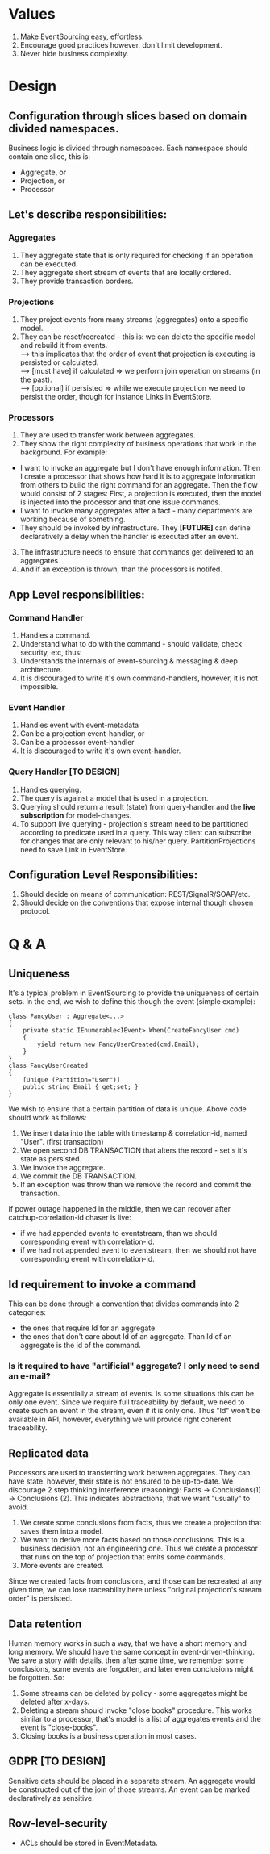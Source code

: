 ﻿# Values

1. Make EventSourcing easy, effortless. 
2. Encourage good practices however, don't limit development.
3. Never hide business complexity. 

# Design
## Configuration through slices based on domain divided namespaces.

Business logic is divided through namespaces. Each namespace should contain one slice, this is:
* Aggregate, or
* Projection, or
* Processor

## Let's describe responsibilities:
### Aggregates
1) They aggregate state that is only required for checking if an operation can be executed.
2) They aggregate short stream of events that are locally ordered.
3) They provide transaction borders.

### Projections
1) They project events from many streams (aggregates) onto a specific model.
2) They can be reset/recreated - this is: we can delete the specific model and rebuild it from events. <br/>
--> this implicates that the order of event that projection is executing is persisted or calculated. <br/>
--> [must have] if calculated => we perform join operation on streams (in the past). <br/>
--> [optional] if persisted => while we execute projection we need to persist the order, though for instance Links in EventStore.

### Processors
1) They are used to transfer work between aggregates. 
2) They show the right complexity of business operations that work in the background. For example: 
* I want to invoke an aggregate but I don't have enough information. Then I create a processor that shows how hard it is to aggregate information from others to build the right command for an aggregate. Then the flow would consist of 2 stages: First, a projection is executed, then the model is injected into the processor and that one issue commands.
* I want to invoke many aggregates after a fact - many departments are working because of something. 
* They should be invoked by infrastructure. They **[FUTURE]** can define declaratively a delay when the handler is executed after an event.
3) The infrastructure needs to ensure that commands get delivered to an aggregates
4) And if an exception is thrown, than the processors is notifed.

## App Level responsibilities:
### Command Handler
1) Handles a command. 
2) Understand what to do with the command - should validate, check security, etc, thus:
3) Understands the internals of event-sourcing & messaging & deep architecture.
4) It is discouraged to write it's own command-handlers, however, it is not impossible. 

### Event Handler 
1) Handles event with event-metadata
2) Can be a projection event-handler, or
3) Can be a processor event-handler
4) It is discouraged to write it's own event-handler.

### Query Handler [**TO DESIGN**]
1) Handles querying.
2) The query is against a model that is used in a projection.
3) Querying should return a result (state) from query-handler and the **live subscription** for model-changes. 
4) To support live querying - projection's stream need to be partitioned according to predicate used in a query. This way client can subscribe for changes that are only relevant to his/her query. PartitionProjections need to save Link in EventStore.

## Configuration Level Responsibilities:
1) Should decide on means of communication: REST/SignalR/SOAP/etc.
2) Should decide on the conventions that expose internal though chosen protocol.

# Q & A
## Uniqueness 
It's a typical problem in EventSourcing to provide the uniqueness of certain sets. In the end, we wish to define this though the event (simple example):

```
class FancyUser : Aggregate<...>
{
    private static IEnumerable<IEvent> When(CreateFancyUser cmd)
    {
        yield return new FancyUserCreated(cmd.Email);
    }
}
class FancyUserCreated 
{
    [Unique (Partition="User")]
    public string Email { get;set; }
}
```

We wish to ensure that a certain partition of data is unique. Above code should work as follows:

1. We insert data into the table with timestamp & correlation-id, named "User". (first transaction)
2. We open second DB TRANSACTION that alters the record - set's it's state as persisted. 
3. We invoke the aggregate.
4. We commit the DB TRANSACTION.
5. If an exception was throw than we remove the record and commit the transaction.

If power outage happened in the middle, then we can recover after catchup-correlation-id chaser is live:
* if we had appended events to eventstream, than we should corresponding event with correlation-id.
* if we had not appended event to eventstream, then we should not have corresponding event with correlation-id.


## Id requirement to invoke a command
This can be done through a convention that divides commands into 2 categories:
* the ones that require Id for an aggregate
* the ones that don't care about Id of an aggregate. Than Id of an aggregate is the id of the command.

### Is it required to have "artificial" aggregate? I only need to send an e-mail?
Aggregate is essentially a stream of events. Is some situations this can be only one event. Since we require full traceability by default, we need to create such an event in the stream, even if it is only one. Thus "Id" won't be available in API, however, everything we will provide right coherent traceability.

## Replicated data
Processors are used to transferring work between aggregates. They can have state. however, their state is not ensured to be up-to-date.
We discourage 2 step thinking interference (reasoning): Facts -> Conclusions(1) -> Conclusions (2). This indicates abstractions, that we want "usually" to avoid.
1. We create some conclusions from facts, thus we create a projection that saves them into a model.
2. We want to derive more facts based on those conclusions. This is a business decision, not an engineering one. Thus we create a processor that runs on the top of projection that emits some commands. 
3. More events are created.

Since we created facts from conclusions, and those can be recreated at any given time, we can lose traceability here unless "original projection's stream order" is persisted.

## Data retention
Human memory works in such a way, that we have a short memory and long memory. We should have the same concept in event-driven-thinking.
We save a story with details, then after some time, we remember some conclusions, some events are forgotten, and later even conclusions might be forgotten. 
So:
1. Some streams can be deleted by policy - some aggregates might be deleted after x-days.
2. Deleting a stream should invoke "close books" procedure. This works similar to a processor, that's model is a list of aggregates events and the event is "close-books".
3. Closing books is a business operation in most cases.

## GDPR [TO DESIGN]
Sensitive data should be placed in a separate stream. An aggregate would be constructed out of the join of those streams. An event can be marked declaratively as sensitive.

## Row-level-security
* ACLs should be stored in EventMetadata. 
